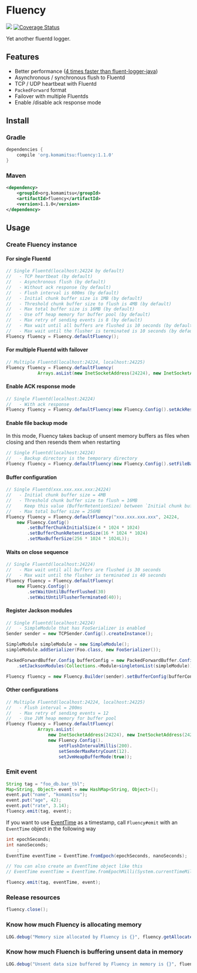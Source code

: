 # Fluency
[<img src="https://travis-ci.org/komamitsu/fluency.svg?branch=master"/>](https://travis-ci.org/komamitsu/fluency) [![Coverage Status](https://coveralls.io/repos/komamitsu/fluency/badge.svg?branch=master&service=github)](https://coveralls.io/github/komamitsu/fluency?branch=master)

Yet another fluentd logger.

## Features

* Better performance ([4 times faster than fluent-logger-java](https://gist.github.com/komamitsu/c1e4045fe2ddb108cfbf12d5f014b683))
* Asynchronous / synchronous flush to Fluentd
* TCP / UDP heartbeat with Fluentd
* `PackedForward` format
* Failover with multiple Fluentds
* Enable /disable ack response mode

## Install

### Gradle

```groovy
dependencies {
    compile 'org.komamitsu:fluency:1.1.0'
}
```

### Maven

```xml
<dependency>
    <groupId>org.komamitsu</groupId>
    <artifactId>fluency</artifactId>
    <version>1.1.0</version>
</dependency>
```
 
## Usage

### Create Fluency instance

#### For single Fluentd

```java
// Single Fluentd(localhost:24224 by default)
//   - TCP heartbeat (by default)
//   - Asynchronous flush (by default)
//   - Without ack response (by default)
//   - Flush interval is 600ms (by default)
//   - Initial chunk buffer size is 1MB (by default)
//   - Threshold chunk buffer size to flush is 4MB (by default)
//   - Max total buffer size is 16MB (by default)
//   - Use off heap memory for buffer pool (by default)
//   - Max retry of sending events is 8 (by default)
//   - Max wait until all buffers are flushed is 10 seconds (by default)
//   - Max wait until the flusher is terminated is 10 seconds (by default)
Fluency fluency = Fluency.defaultFluency();
```

#### For multiple Fluentd with failover

```java    
// Multiple Fluentd(localhost:24224, localhost:24225)
Fluency fluency = Fluency.defaultFluency(
			Arrays.asList(new InetSocketAddress(24224), new InetSocketAddress(24225)));
```

#### Enable ACK response mode

```java
// Single Fluentd(localhost:24224)
//   - With ack response
Fluency fluency = Fluency.defaultFluency(new Fluency.Config().setAckResponseMode(true));
```

#### Enable file backup mode

In this mode, Fluency takes backup of unsent memory buffers as files when closing and then resends them when restarting

```java
// Single Fluentd(localhost:24224)
//   - Backup directory is the temporary directory
Fluency fluency = Fluency.defaultFluency(new Fluency.Config().setFileBackupDir(System.getProperty("java.io.tmpdir")));
```

#### Buffer configuration

```java
// Single Fluentd(xxx.xxx.xxx.xxx:24224)
//   - Initial chunk buffer size = 4MB
//   - Threshold chunk buffer size to flush = 16MB
//     Keep this value (BufferRetentionSize) between `Initial chunk buffer size` and `Max total buffer size`
//   - Max total buffer size = 256MB
Fluency fluency = Fluency.defaultFluency("xxx.xxx.xxx.xxx", 24224,
	new Fluency.Config()
	    .setBufferChunkInitialSize(4 * 1024 * 1024)
	    .setBufferChunkRetentionSize(16 * 1024 * 1024)
	    .setMaxBufferSize(256 * 1024 * 1024L));
```

#### Waits on close sequence

```java
// Single Fluentd(localhost:24224)
//   - Max wait until all buffers are flushed is 30 seconds
//   - Max wait until the flusher is terminated is 40 seconds
Fluency fluency = Fluency.defaultFluency(
	new Fluency.Config()
        .setWaitUntilBufferFlushed(30)
        .setWaitUntilFlusherTerminated(40));
```

#### Register Jackson modules
```java
// Single Fluentd(localhost:24224)
//   - SimpleModule that has FooSerializer is enabled
Sender sender = new TCPSender.Config().createInstance();

SimpleModule simpleModule = new SimpleModule();
simpleModule.addSerializer(Foo.class, new FooSerializer());

PackedForwardBuffer.Config bufferConfig = new PackedForwardBuffer.Config()
	.setJacksonModules(Collections.<Module>singletonList(simpleModule));

Fluency fluency = new Fluency.Builder(sender).setBufferConfig(bufferConfig).build();
```

#### Other configurations

```java
// Multiple Fluentd(localhost:24224, localhost:24225)
//   - Flush interval = 200ms
//   - Max retry of sending events = 12
//   - Use JVM heap memory for buffer pool
Fluency fluency = Fluency.defaultFluency(
			Arrays.asList(
				new InetSocketAddress(24224), new InetSocketAddress(24225)),
				new Fluency.Config().
					setFlushIntervalMillis(200).
					setSenderMaxRetryCount(12).
					setJvmHeapBufferMode(true));
```

### Emit event

```java
String tag = "foo_db.bar_tbl";
Map<String, Object> event = new HashMap<String, Object>();
event.put("name", "komamitsu");
event.put("age", 42);
event.put("rate", 3.14);
fluency.emit(tag, event);
```

If you want to use [EventTime](https://github.com/fluent/fluentd/wiki/Forward-Protocol-Specification-v1#eventtime-ext-format) as a timestamp, call `Fluency#emit` with an `EventTime` object in the following way

```java
int epochSeconds;
int nanoSeconds;
    :
EventTime eventTime = EventTime.fromEpoch(epochSeconds, nanoSeconds);

// You can also create an EventTime object like this
// EventTime eventTime = EventTime.fromEpochMilli(System.currentTimeMillis());

fluency.emit(tag, eventTime, event);
```

### Release resources

```java
fluency.close();
```

### Know how much Fluency is allocating memory

```java
LOG.debug("Memory size allocated by Fluency is {}", fluency.getAllocatedBufferSize());
```

### Know how much Fluench is buffering unsent data in memory

```java
LOG.debug("Unsent data size buffered by Fluency in memory is {}", fluency.getBufferedDataSize());
```
